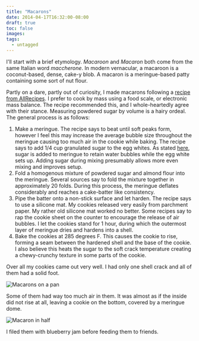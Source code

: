 ```yaml
---
title: "Macarons"
date: 2014-04-17T16:32:00-08:00
draft: true
toc: false
images:
tags: 
  - untagged
---
```


I'll start with a brief etymology. <em>Macaroon</em> and <em>Macaron</em> both come from the same Italian word <i>maccherone</i>. In modern vernacular, a macaroon is a coconut-based, dense, cake-y blob. A macaron is a meringue-based patty containing some sort of nut flour.

Partly on a dare, partly out of curiosity, I made macarons following a <a href="http://allrecipes.com/recipe/macaron-french-macaroon/">recipe from AllRecipes</a>. I prefer to cook by mass using a food scale, or electronic mass balance. The recipe recommended this, and I whole-heartedly agree with their stance. Measuring powdered sugar by volume is a hairy ordeal. The general process is as follows:
<ol>
	<li>Make a meringue. The recipe says to beat until soft peaks form, however I feel this may increase the average bubble size throughout the meringue causing too much air in the cookie while baking. The recipe says to add 1/4 cup granulated sugar to the egg whites. As stated <a href="http://www.exploratorium.edu/cooking/eggs/pavlova-pop.html">here</a>, sugar is added to meringue to retain water bubbles while the egg white sets up. Adding sugar during mixing presumably allows more even mixing and improves setup.</li>
	<li>Fold a homogenous mixture of powdered sugar and almond flour into the meringue. Several sources say to fold the mixture together in approximately 20 folds. During this process, the meringue deflates considerably and reaches a cake-batter like consistency.</li>
	<li>Pipe the batter onto a non-stick surface and let harden. The recipe says to use a silicone mat. My cookies released very easily from parchment paper. My rather old silicone mat worked no better. Some recipes say to rap the cookie sheet on the counter to encourage the release of air bubbles. I let the cookies stand for 1 hour, during which the outermost layer of meringue dries and hardens into a shell.</li>
	<li>Bake the cookies at 285 degrees F. This causes the cookie to rise, forming a seam between the hardened shell and the base of the cookie. I also believe this heats the sugar to the soft crack temperature creating a chewy-crunchy texture in some parts of the cookie.</li>
</ol>
Over all my cookies came out very well. I had only one shell crack and all of them had a solid foot.

![Macarons on a pan](media/macarons-on-pan.jpg)

Some of them had way too much air in them. It was almost as if the inside did not rise at all, leaving a cookie on the bottom, covered by a meringue dome.

![Macaron in half](media/macaron-half.jpg)

I filed them with blueberry jam before feeding them to friends.